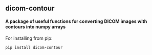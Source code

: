 ## dicom-contour

#### A package of useful functions for converting DICOM images with contours into numpy arrays

For installing from pip:

`pip install dicom-contour`

